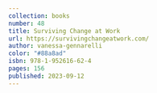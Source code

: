 ```yaml
---
collection: books
number: 48
title: Surviving Change at Work
url: https://survivingchangeatwork.com/
author: vanessa-gennarelli
color: "#88a8ad"
isbn: 978-1-952616-62-4
pages: 156
published: 2023-09-12
---
```

